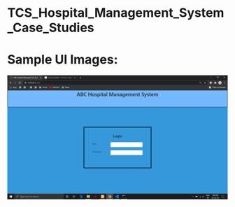 # TCS_Hospital_Management_System_Case_Studies

# Sample UI Images:

![](https://github.com/suraj038/TCS_Hospital_Management_System_Case_Studies/blob/master/screenshots/Screenshot%20(218).png)
